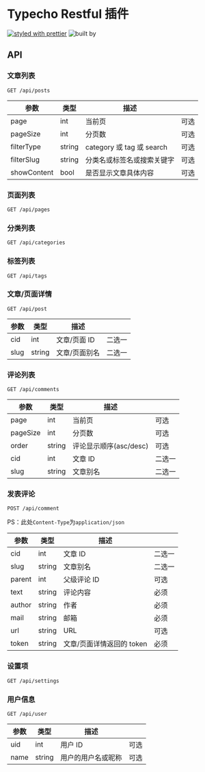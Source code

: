 # Typecho Restful 插件

[![styled with prettier](https://img.shields.io/badge/styled_with-prettier-ff69b4.svg)](https://github.com/prettier/prettier)
![built by](https://img.shields.io/badge/built_by-MoeFront-ff69b4.svg)

## API

### 文章列表

`GET /api/posts`

| 参数        | 类型   | 描述                       |      |
| ----------- | ------ | -------------------------- | ---- |
| page        | int    | 当前页                     | 可选 |
| pageSize    | int    | 分页数                     | 可选 |
| filterType  | string | category 或 tag 或 search  | 可选 |
| filterSlug  | string | 分类名或标签名或搜索关键字 | 可选 |
| showContent | bool   | 是否显示文章具体内容       | 可选 |

### 页面列表

`GET /api/pages`

### 分类列表

`GET /api/categories`

### 标签列表

`GET /api/tags`

### 文章/页面详情

`GET /api/post`

| 参数 | 类型   | 描述          |        |
| ---- | ------ | ------------- | ------ |
| cid  | int    | 文章/页面 ID  | 二选一 |
| slug | string | 文章/页面别名 | 二选一 |

### 评论列表

`GET /api/comments`

| 参数     | 类型   | 描述                   |        |
| -------- | ------ | ---------------------- | ------ |
| page     | int    | 当前页                 | 可选   |
| pageSize | int    | 分页数                 | 可选   |
| order    | string | 评论显示顺序(asc/desc) | 可选   |
| cid      | int    | 文章 ID                | 二选一 |
| slug     | string | 文章别名               | 二选一 |

### 发表评论

`POST /api/comment`

PS：此处`Content-Type`为`application/json`

| 参数   | 类型   | 描述                      |        |
| ------ | ------ | ------------------------- | ------ |
| cid    | int    | 文章 ID                   | 二选一 |
| slug   | string | 文章别名                  | 二选一 |
| parent | int    | 父级评论 ID               | 可选   |
| text   | string | 评论内容                  | 必须   |
| author | string | 作者                      | 必须   |
| mail   | string | 邮箱                      | 必须   |
| url    | string | URL                       | 可选   |
| token  | string | 文章/页面详情返回的 token  | 必须   |

### 设置项

`GET /api/settings`

### 用户信息

`GET /api/user`

| 参数 | 类型    | 描述              |     |
| ---- | ------ | ----------------- | --- |
| uid  | int    | 用户 ID           | 可选 |
| name | string | 用户的用户名或昵称 | 可选 |
